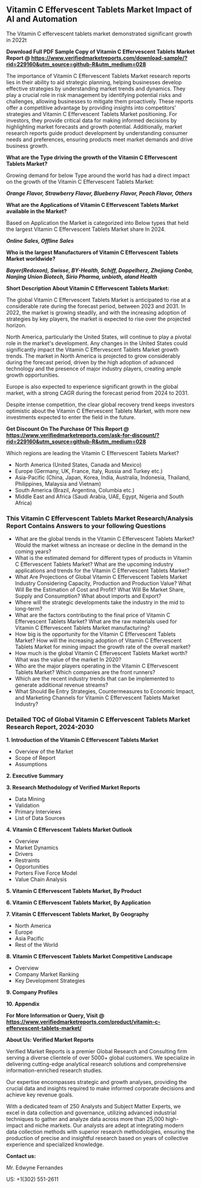 <h2>Vitamin C Effervescent Tablets Market Impact of AI and Automation</h2><p>The Vitamin C effervescent tablets market demonstrated significant growth in 2022t</p><p id="" class=""><strong>Download Full PDF Sample Copy of Vitamin C Effervescent Tablets Market Report @ <a href="https://www.verifiedmarketreports.com/download-sample/?rid=229160&utm_source=github-R&utm_medium=028" target="_blank">https://www.verifiedmarketreports.com/download-sample/?rid=229160&utm_source=github-R&utm_medium=028</a></strong></p><p>The importance of&nbsp;Vitamin C Effervescent Tablets Market research reports lies in their ability to aid strategic planning, helping businesses develop effective strategies by understanding market trends and dynamics. They play a crucial role in risk management by identifying potential risks and challenges, allowing businesses to mitigate them proactively. These reports offer a competitive advantage by providing insights into competitors' strategies and Vitamin C Effervescent Tablets Market positioning. For investors, they provide critical data for making informed decisions by highlighting market forecasts and growth potential. Additionally, market research reports guide product development by understanding consumer needs and preferences, ensuring products meet market demands and drive business growth.</p><p><strong>What are the&nbsp;Type driving the growth of the Vitamin C Effervescent Tablets Market?</strong></p><p id="" class="">Growing demand for below Type around the world has had a direct impact on the growth of the Vitamin C Effervescent Tablets Market:</p><em><strong>Orange Flavor, Strawberry Flavor, Blueberry Flavor, Peach Flavor, Others</strong></em></p><strong>What are the&nbsp;Applications&nbsp;of Vitamin C Effervescent Tablets Market available in the Market?</strong></p><p id="" class="">Based on Application the Market is categorized into Below types that held the largest Vitamin C Effervescent Tablets Market share In 2024.</p><em><strong>Online Sales, Offline Sales</strong></em></p><strong>Who is the largest Manufacturers of Vitamin C Effervescent Tablets Market worldwide?</strong></p><p><em><strong>Bayer(Redoxon), Swisse, BY-Health, Schiff, Doppelherz, Zhejiang Conba, Nanjing Union Biotech, Sirio Pharma, unbioth, aland Health</strong></em></p><p id="" class=""><strong>Short Description About Vitamin C Effervescent Tablets Market:</strong></p><p>The global Vitamin C Effervescent Tablets Market is anticipated to rise at a considerable rate during the forecast period, between 2023 and 2031. In 2022, the market is growing steadily, and with the increasing adoption of strategies by key players, the market is expected to rise over the projected horizon.</p><p>North America, particularly the United States, will continue to play a pivotal role in the market's development. Any changes in the United States could significantly impact the Vitamin C Effervescent Tablets Market growth trends. The market in North America is projected to grow considerably during the forecast period, driven by the high adoption of advanced technology and the presence of major industry players, creating ample growth opportunities.</p><p>Europe is also expected to experience significant growth in the global market, with a strong CAGR during the forecast period from 2024 to 2031.</p><p>Despite intense competition, the clear global recovery trend keeps investors optimistic about the Vitamin C Effervescent Tablets Market, with more new investments expected to enter the field in the future.</p><p id="" class=""><strong>Get Discount On The Purchase Of This Report @ <a href="https://www.verifiedmarketreports.com/ask-for-discount/?rid=229160&utm_source=github-R&utm_medium=028" target="_blank">https://www.verifiedmarketreports.com/ask-for-discount/?rid=229160&utm_source=github-R&utm_medium=028</a></strong></p>Which regions are leading the Vitamin C Effervescent Tablets Market?</p><ul><li>North America (United States, Canada and Mexico)</li><li>Europe (Germany, UK, France, Italy, Russia and Turkey etc.)</li><li>Asia-Pacific (China, Japan, Korea, India, Australia, Indonesia, Thailand, Philippines, Malaysia and Vietnam)</li><li>South America (Brazil, Argentina, Columbia etc.)</li><li>Middle East and Africa (Saudi Arabia, UAE, Egypt, Nigeria and South Africa)</li></ul><h3 id="" class="">This Vitamin C Effervescent Tablets Market Research/Analysis Report Contains Answers to your following Questions</h3><ul><li>What are the global trends in the Vitamin C Effervescent Tablets Market? Would the market witness an increase or decline in the demand in the coming years?</li><li>What is the estimated demand for different types of products in Vitamin C Effervescent Tablets Market? What are the upcoming industry applications and trends for the Vitamin C Effervescent Tablets Market?</li><li>What Are Projections of Global Vitamin C Effervescent Tablets Market Industry Considering Capacity, Production and Production Value? What Will Be the Estimation of Cost and Profit? What Will Be Market Share, Supply and Consumption? What about imports and Export?</li><li>Where will the strategic developments take the industry in the mid to long-term?</li><li>What are the factors contributing to the final price of Vitamin C Effervescent Tablets Market? What are the raw materials used for Vitamin C Effervescent Tablets Market manufacturing?</li><li>How big is the opportunity for the Vitamin C Effervescent Tablets Market? How will the increasing adoption of Vitamin C Effervescent Tablets Market for mining impact the growth rate of the overall market?</li><li>How much is the global Vitamin C Effervescent Tablets Market worth? What was the value of the market In 2020?</li><li>Who are the major players operating in the Vitamin C Effervescent Tablets Market? Which companies are the front runners?</li><li>Which are the recent industry trends that can be implemented to generate additional revenue streams?</li><li>What Should Be Entry Strategies, Countermeasures to Economic Impact, and Marketing Channels for Vitamin C Effervescent Tablets Market Industry?</li></ul><h3 id="" class="">Detailed TOC of Global Vitamin C Effervescent Tablets Market Research Report, 2024-2030</h3><p id="" class=""><strong>1. Introduction of the Vitamin C Effervescent Tablets Market</strong></p><ul><li>Overview of the Market</li><li>Scope of Report</li><li>Assumptions</li></ul><p id="" class=""><strong>2. Executive Summary</strong></p><p id="" class=""><strong>3. Research Methodology of Verified Market Reports</strong></p><ul><li>Data Mining</li><li>Validation</li><li>Primary Interviews</li><li>List of Data Sources</li></ul><p id="" class=""><strong>4. Vitamin C Effervescent Tablets Market Outlook</strong></p><ul><li>Overview</li><li>Market Dynamics</li><li>Drivers</li><li>Restraints</li><li>Opportunities</li><li>Porters Five Force Model</li><li>Value Chain Analysis</li></ul><p id="" class=""><strong>5. Vitamin C Effervescent Tablets Market, By Product</strong></p><p id="" class=""><strong>6. Vitamin C Effervescent Tablets Market, By Application</strong></p><p id="" class=""><strong>7. Vitamin C Effervescent Tablets Market, By Geography</strong></p><ul><li>North America</li><li>Europe</li><li>Asia Pacific</li><li>Rest of the World</li></ul><p id="" class=""><strong>8. Vitamin C Effervescent Tablets Market Competitive Landscape</strong></p><ul><li>Overview</li><li>Company Market Ranking</li><li>Key Development Strategies</li></ul><p id="" class=""><strong>9. Company Profiles</strong></p><p id="" class=""><strong>10. Appendix</strong></p><p id="" class=""><strong>For More Information or Query, Visit @ <a href="https://www.verifiedmarketreports.com/product/vitamin-c-effervescent-tablets-market/" target="_blank">https://www.verifiedmarketreports.com/product/vitamin-c-effervescent-tablets-market/</a></strong></p><p id="" class=""><strong>About Us: Verified Market Reports</strong></p><p id="" class="">Verified Market Reports is a premier Global Research and Consulting firm serving a diverse clientele of over 5000+ global customers. We specialize in delivering cutting-edge analytical research solutions and comprehensive information-enriched research studies.</p><p id="" class="">Our expertise encompasses strategic and growth analyses, providing the crucial data and insights required to make informed corporate decisions and achieve key revenue goals.</p><p id="" class="">With a dedicated team of 250 Analysts and Subject Matter Experts, we excel in data collection and governance, utilizing advanced industrial techniques to gather and analyze data across more than 25,000 high-impact and niche markets. Our analysts are adept at integrating modern data collection methods with superior research methodologies, ensuring the production of precise and insightful research based on years of collective experience and specialized knowledge.</p><p id="" class=""><strong>Contact us:</strong></p><p id="" class="">Mr. Edwyne Fernandes</p><p id="" class="">US: +1(302) 551-2611</p>